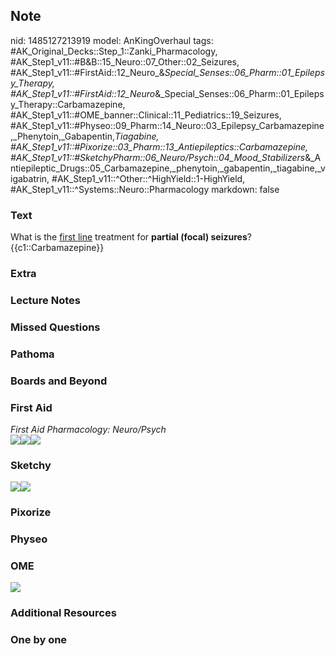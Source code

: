 ## Note
nid: 1485127213919
model: AnKingOverhaul
tags: #AK_Original_Decks::Step_1::Zanki_Pharmacology, #AK_Step1_v11::#B&B::15_Neuro::07_Other::02_Seizures, #AK_Step1_v11::#FirstAid::12_Neuro_&_Special_Senses::06_Pharm::01_Epilepsy_Therapy, #AK_Step1_v11::#FirstAid::12_Neuro_&_Special_Senses::06_Pharm::01_Epilepsy_Therapy::Carbamazepine, #AK_Step1_v11::#OME_banner::Clinical::11_Pediatrics::19_Seizures, #AK_Step1_v11::#Physeo::09_Pharm::14_Neuro::03_Epilepsy_Carbamazepine,_Phenytoin,_Gabapentin,_Tiagabine, #AK_Step1_v11::#Pixorize::03_Pharm::13_Antiepileptics::Carbamazepine, #AK_Step1_v11::#SketchyPharm::06_Neuro/Psych::04_Mood_Stabilizers_&_Antiepileptic_Drugs::05_Carbamazepine,_phenytoin,_gabapentin,_tiagabine,_vigabatrin, #AK_Step1_v11::^Other::^HighYield::1-HighYield, #AK_Step1_v11::^Systems::Neuro::Pharmacology
markdown: false

### Text
<div>
  What is the <u>first line</u> treatment for <b>partial (focal)
  seizures</b>?
</div>
<div>
  {{c1::Carbamazepine}}
</div>

### Extra


### Lecture Notes


### Missed Questions


### Pathoma


### Boards and Beyond


### First Aid
<div>
  <i>First Aid Pharmacology: Neuro/Psych</i>
</div><img src="paste-60979945668611.jpg"><img src=
"paste-688547682058243.jpg"><img src="paste-69565585293315.jpg">

### Sketchy
<img src=
"paste-8261b87ef420695ab5d09eed1e6d4a76190faa4d.png"><img src=
"paste-3e916d5c074801a7f4dca4f2fe51c03cdf6bca80.png">

### Pixorize


### Physeo


### OME
<div class="ome-widget">
  <a href=
  "https://onlinemeded.org/spa/pediatrics/seizures/acquire?ref=anki">
  <img src="_OME_AnkiFlashcards_Lesson_2.png"></a>
</div>

### Additional Resources


### One by one

